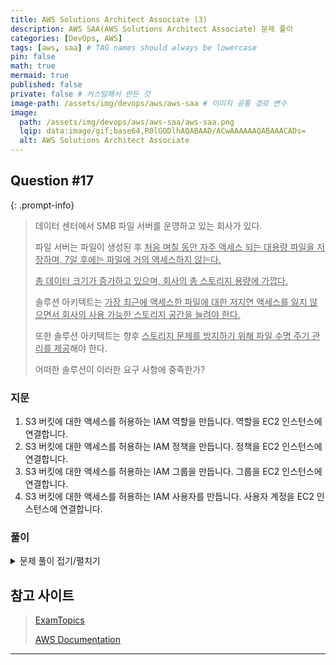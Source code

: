 ```yaml
---
title: AWS Solutions Architect Associate (3)
description: AWS SAA(AWS Solutions Architect Associate) 문제 풀이
categories: [DevOps, AWS]
tags: [aws, saa] # TAG names should always be lowercase
pin: false
math: true
mermaid: true
published: false
private: false # 커스텀해서 만든 것
image-path: /assets/img/devops/aws/aws-saa # 이미지 공통 경로 변수
image:
  path: /assets/img/devops/aws/aws-saa/aws-saa.png
  lqip: data:image/gif;base64,R0lGODlhAQABAAD/ACwAAAAAAQABAAACADs=
  alt: AWS Solutions Architect Associate
---
```


## Question #17

{: .prompt-info}

> 데이터 센터에서 SMB 파일 서버를 운영하고 있는 회사가 있다.
>
> 파일 서버는 파일이 생성된 후 <ins>처음 며칠 동안 자주 액세스 되는 대용량 파일을 저장하며, 7일 후에는 파일에 거의 액세스하지 않는다.</ins>
>
> <ins>총 데이터 크기가 증가하고 있으며, 회사의 총 스토리지 용량에 가깝다.</ins>
>
> 솔루션 아키텍트는 <ins>가장 최근에 액세스한 파일에 대한 저지연 액세스를 잃지 않으면서 회사의 사용 가능한 스토리지 공간을 늘려야 한다.</ins>
>
> 또한 솔루션 아키텍트는 향후 <ins>스토리지 문제를 방지하기 위해 파일 수명 주기 관리를 제공</ins>해야 한다.
>
> 어떠한 솔루션이 이러한 요구 사항에 중족한가?

### 지문

1. S3 버킷에 대한 액세스를 허용하는 IAM 역할을 만듭니다. 역할을 EC2 인스턴스에 연결합니다.
2. S3 버킷에 대한 액세스를 허용하는 IAM 정책을 만듭니다. 정책을 EC2 인스턴스에 연결합니다.
3. S3 버킷에 대한 액세스를 허용하는 IAM 그룹을 만듭니다. 그룹을 EC2 인스턴스에 연결합니다.
4. S3 버킷에 대한 액세스를 허용하는 IAM 사용자를 만듭니다. 사용자 계정을 EC2 인스턴스에 연결합니다.

### 풀이

<details>
<summary markdown="span">문제 풀이 접기/펼치기</summary>

1. <ins class="red thin">DataSync 서비스는 동기화가 필요한 경우(ex: 매일 업데이트되는 온프레미스 DB에서 AWS의 DB로 마이그레이션)에 데이터를 전송하는 것에 중점을 두며, 지문의 사항은 데이터를 전송하고나 동기화할 필요가 없으며, 스토리지만 늘리면 되기 때문에 적합한 솔루션이 아니다.</ins>
2. <ins class="blue thin">S3 파일 게이트웨이를 사용하여 SMB 파일 서버를 확장하고, S3 라이프사이클 정책을 통해 7일 이후 데이터를 장기 보관에 적합한 서비스인 Glacier Deep Archive로 이동하는 방이 가장 적합하다.</ins>

   - Amazon S3 파일 게이트웨이를 활용한 스토리지 확장
     : - S3 파일 게이트웨이는 온프레미스 파일 서버와 S3를 연결하여 사용자가 기존 SMB/NFS 인터페이스를 통해 데이터를 S3에 저장하도록 지원
     : - 자주 사용되는 파일은 로컬 캐시에 유지되므로 최근 파일에 대한 저지연 액세스가 가능

   - S3 라이프사이클 정책을 통해 오래된 파일을 Glacier Deep Archive로 이동
     : - 7일이 지난 후 거의 액세스되지 않는 파일은 비용 절감을 위해 S3 Glacier Deep Archive로 이동이 가능
     : - S3 라이프사이클 정책을 통해 자동으로 데이터 이동이 가능하며, 스토리지 공간을 효율적으로 관리 가능
     : - Glacier Deep Archive는 장기 보관용으로 매우 저렴하며, 장기간 액세스가 거의 없는 데이터에 적합한 서비스

3. <ins class="red thin">Amazon FSx for Windows File Server는 완전 고나리형 SMB 파일 서버이므로 온프레미스 SMB 서버를 클라우드로 이전ㅁ하는데 적합하지만, 스토리지 공간을 확장하기에는 적합하지 않다.</ins>
4. <ins class="red thin">각 사용자의 컴퓨터에서 직접 S3에 액세스하도록 하는 것은 비효율적이며, SMB 파일 서버 확장과 관련이 없다.</ins>

</details>

## 참고 사이트

> [ExamTopics][ref_site_1]
>
> [AWS Documentation][ref_site_2]

---

[^cdn]: 콘텐츠 전송 네트워크
[^dw]: 데이터 웨어하우스(DW)는 다양한 소스의 대량의 데이터를 연결하고 조정하는 디지털 저장 시스템
[^oltp]: 온라인 트랜잭션 처리
[^single_az]: RDS 인스턴스가 단일 가용 영역(AZ : Availiability Zone)에만 배치
[^multi_az]: RDS 인스턴스가 두 개(이상)의 다른 가용 영역에 복제
[^elp]: ETL은 추출(Extract), 변환(Transform), 로드(Load)를 나타내며 조직에서 여러 시스템의 데이터를 단일 데이터베이스, 데이터 스토어, 데이터 웨어하우스 또는 데이터 레이크에 결합하기 위해 일반적으로 허용되는 방법

<!-- 이미지 -->

[image_1]: {{page.image-path}}/aws-saa.png

<!-- 블로그 게시글 -->

[post-title]: {{site.url}}/posts/heap

<!-- 참고 사이트 -->

[ref_site_1]: https://www.examtopics.com/exams/amazon/aws-certified-solutions-architect-associate-saa-c03/view/
[ref_site_2]: https://docs.aws.amazon.com/

